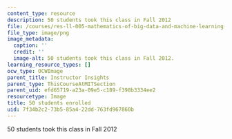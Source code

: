 ```yaml
---
content_type: resource
description: 50 students took this class in Fall 2012
file: /courses/res-ll-005-mathematics-of-big-data-and-machine-learning-january-iap-2020/7f34b2c273b585a422dd763fd967860b_50.png
file_type: image/png
image_metadata:
  caption: ''
  credit: ''
  image-alt: 50 students took this class in Fall 2012.
learning_resource_types: []
ocw_type: OCWImage
parent_title: Instructor Insights
parent_type: ThisCourseAtMITSection
parent_uid: efd65719-a23a-09e5-c189-f398b3334ee2
resourcetype: Image
title: 50 students enrolled
uid: 7f34b2c2-73b5-85a4-22dd-763fd967860b
---
```

50 students took this class in Fall 2012

